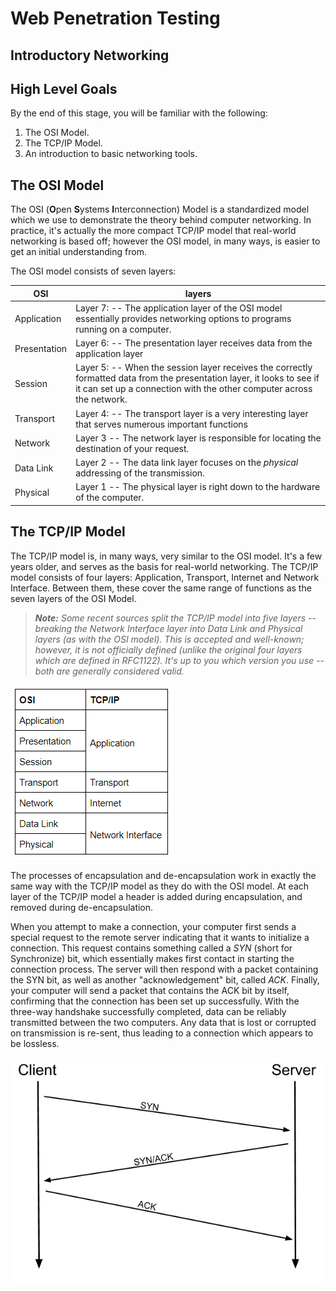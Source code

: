 # Web Penetration  Testing

## Introductory Networking

## High Level Goals

By the end of this stage, you will be familiar with the following:
1. The OSI Model.
2. The TCP/IP Model.
3. An introduction to basic networking tools.

## The OSI Model

The OSI (**O**pen **S**ystems **I**nterconnection) Model is a standardized model which we use to demonstrate the theory behind computer networking. In practice, it's actually the more compact TCP/IP model that real-world networking is based off; however the OSI model, in many ways, is easier to get an initial understanding from.

The OSI model consists of seven layers:

| OSI | layers |
|--|--|
| Application  | Layer 7: -- The application layer of the OSI model essentially provides networking options to programs running on a computer. |
| Presentation  | Layer 6: -- The presentation layer receives data from the application layer |
| Session  | Layer 5: -- When the session layer receives the correctly formatted data from the presentation layer, it looks to see if it can set up a connection with the other computer across the network. |
| Transport | Layer 4: -- The transport layer is a very interesting layer that serves numerous important functions |
| Network  | Layer 3 -- The network layer is responsible for locating the destination of your request. |
| Data Link | Layer 2 -- The data link layer focuses on the _physical_ addressing of the transmission. |
| Physical  | Layer 1 -- The physical layer is right down to the hardware of the computer. |


## The TCP/IP Model

The TCP/IP model is, in many ways, very similar to the OSI model. It's a few years older, and serves as the basis for real-world networking. The TCP/IP model consists of four layers: Application, Transport, Internet and Network Interface. Between them, these cover the same range of functions as the seven layers of the OSI Model.

> _**Note:** Some recent sources split the TCP/IP model into five layers -- breaking the Network Interface layer into Data Link and Physical layers (as with the OSI model). This is accepted and well-known; however, it is not officially defined (unlike the original four layers which are defined in RFC1122). It's up to you which version you use -- both are generally considered valid._

![image-3](./img/image-3.png)

The processes of encapsulation and de-encapsulation work in exactly the same way with the TCP/IP model as they do with the OSI model. At each layer of the TCP/IP model a header is added during encapsulation, and removed during
 de-encapsulation.


When you attempt to make a connection, your computer first sends a special request to the remote server indicating that it wants to initialize a connection. This request contains something called a _SYN_ (short for Synchronize) bit, which essentially makes first contact in starting the connection process. The server will then respond with a packet containing the SYN bit, as well as another "acknowledgement" bit, called _ACK_. Finally, your computer will send a packet that contains the ACK bit by itself, confirming that the connection has been set up successfully. With the three-way handshake successfully completed, data can be reliably transmitted between the two computers. Any data that is lost or corrupted on transmission is re-sent, thus leading to a connection which appears to be lossless.

![SYN/ACK](/img/SYN/ACK.png)